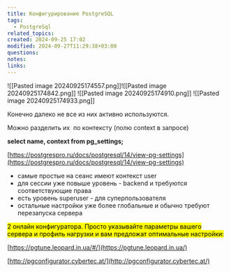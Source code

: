 ```yaml
---
title: Конфигурирование PostgreSQL
tags:
  - PostgreSql
related_topics: 
created: 2024-09-25 17:02
modified: 2024-09-27T11:29:38+03:00
questions: 
notes: 
links: 
---
```



![[Pasted image 20240925174557.png]]![[Pasted image 20240925174842.png]]
 ![[Pasted image 20240925174910.png]]
 ![[Pasted image 20240925174933.png]]

Конечно далеко не все из них активно используются.

Можно разделить их  по контексту (полю context в запросе)

**select name, context from pg_settings;**

[https://postgrespro.ru/docs/postgresql/14/view-pg-settings](https://postgrespro.ru/docs/postgresql/14/view-pg-settings)

- самые простые на сеанс имеют контекст user
- для сессии уже повыше уровень - backend и требуются соответствующие права
- есть уровень superuser - для суперпользователя
- остальные настройки уже более глобальные и обычно требуют перезапуска сервера

<mark class="hltr-red">2 онлайн конфигуратора. Просто указывайте параметры вашего сервера и профиль нагрузки и вам предложат оптимальные настройки:</mark>

[https://pgtune.leopard.in.ua/#/](https://pgtune.leopard.in.ua/)

[http://pgconfigurator.cybertec.at/](http://pgconfigurator.cybertec.at/)